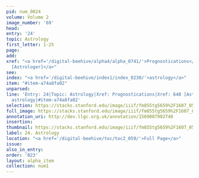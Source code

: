 ```yaml
---
pid: num_0024
volume: Volume 2
image_number: '69'
head: 
entry: '24'
topic: Astrology
first_letter: 1-25
page: 
add: 
xref: "<a href='/digital-beehive/alpha4/alpha_0741/'>Prognostications</a>|<a href='/digital-beehive/num3/num_0886'>648
  [Astrologer]</a>"
see: 
index: "<a href='/digital-beehive/index1/index_0230/'>astrology</a>"
item: "#item-a74a8fa02"
unparsed: 
line: 'Entry: 24|Topic: Astrology|Xref: Prognostications|Xref: 648 [Astrologer]|Index:
  astrology|#item-a74a8fa02'
selection: https://stacks.stanford.edu/image/iiif/fm855tg5659%2F1607_0536/326,4133,3023,438/full/0/default.jpg
full_image: https://stacks.stanford.edu/image/iiif/fm855tg5659%2F1607_0536/full/full/0/default.jpg
annotation_uri: http://dev.llgc.org.uk/annotation/1569007902748
insertion: 
thumbnail: https://stacks.stanford.edu/image/iiif/fm855tg5659%2F1607_0536/326,4133,600,180/250,/0/default.jpg
label: 24. Astrology
location: "<a href='/digital-beehive/toc/toc2_059/'>Full Page</a>"
issue: 
also_in_entry: 
order: '023'
layout: alpha_item
collection: num1
---
```

